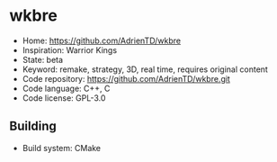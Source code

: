 # wkbre

- Home: https://github.com/AdrienTD/wkbre
- Inspiration: Warrior Kings
- State: beta
- Keyword: remake, strategy, 3D, real time, requires original content
- Code repository: https://github.com/AdrienTD/wkbre.git
- Code language: C++, C
- Code license: GPL-3.0

## Building

- Build system: CMake
